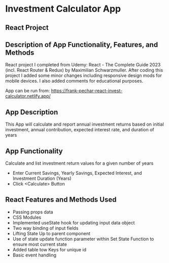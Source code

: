 # Investment Calculator App

## React Project

## Description of App Functionality, Features, and Methods

React project I completed from Udemy: React - The Complete Guide 2023 (incl. React Router & Redux) by Maximilian Schwarzmuller. After coding this project I added some minor changes including responsive design mods for mobile devices. I also added comments for educational purposes.

App can be run from: https://frank-pechar-react-invest-calculator.netlify.app/

## App Description

This App will calculate and report annual investment returns based on initial investment, annual contribution, expected interest rate, and duration of years

## App Functionality

Calculate and list investment return values for a given number of years

- Enter Current Savings, Yearly Savings, Expected Interest, and Investment Duration (Years)
- Click &lt;Calculate&gt; Button

## React Features and Methods Used

- Passing props data
- CSS Modules
- Implemented useState hook for updating input data object
- Two way binding of input fields
- Lifting State Up to parent component
- Use of state update function parameter within Set State Function to ensure most current state
- Added table tow Keys for unique id
- Basic event handling
